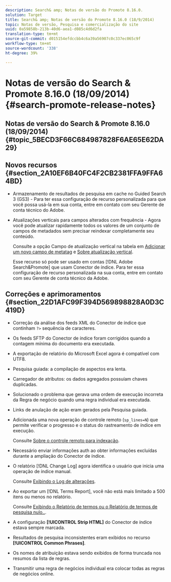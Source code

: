 ```yaml
---
description: Search& amp; Notas de versão do Promote 8.16.0.
solution: Target
title: Search& amp; Notas de versão do Promote 8.16.0 (18/9/2014)
topic: Notas de versão, Pesquisa e comercialização do site
uuid: 0a59858b-213b-40d6-aea1-d085c4d6d2fa
translation-type: tm+mt
source-git-commit: d015154efdccbb4c6a39a56907c0c337ec065c9f
workflow-type: tm+mt
source-wordcount: '338'
ht-degree: 39%

---
```



# Notas de versão do Search &amp; Promote 8.16.0 (18/09/2014){#search-promote-release-notes}

## Notas de versão do Search &amp; Promote 8.16.0 (18/09/2014) {#topic_5BECD3F66C684987828F6AE65E62DA29}

## Novos recursos {#section_2A10EF6B40FC4F2CB2381FFA9FFA64BD}

* Armazenamento de resultados de pesquisa em cache no Guided Search 3 (GS3) - Para ter essa configuração de recurso personalizada para que você possa usá-la em sua conta, entre em contato com seu Gerente de conta técnico do Adobe.
* Atualizações verticais para campos alterados com frequência - Agora você pode atualizar rapidamente todos os valores de um conjunto de campos de metadados sem precisar reindexar completamente seu conteúdo.

   Consulte a opção Campo de atualização vertical na tabela em [Adicionar um novo campo de metatag](../c-about-settings-menu/c-about-metadata-menu.md#task_6DF188C0FC7F4831A4444CA9AFA615E5) e [Sobre atualização vertical](../c-about-index-menu/c-about-vertical-updates.md#concept_E65A70C9C2E04804BF24FBE1B3CAD899).

   Esse recurso só pode ser usado em contas [!DNL Adobe Search&Promote] que usam Conector de índice. Para ter essa configuração de recurso personalizada na sua conta, entre em contato com seu Gerente de conta técnico da Adobe.

## Correções e aprimoramentos {#section_22D1AFC99F394D569898828A0D3C419D}

* Correção da análise dos feeds XML do Conector de índice que continham `?>` sequência de caracteres.
* Os feeds SFTP do Conector de índice foram corrigidos quando a contagem mínima do documento era executada.
* A exportação de relatório do Microsoft Excel agora é compatível com UTF8.
* Pesquisa guiada: a compilação de aspectos era lenta.
* Carregador de atributos: os dados agregados possuíam chaves duplicadas.
* Solucionado o problema que gerava uma ordem de execução incorreta da Regra de negócio quando uma regra individual era executada.
* Links de anulação de ação eram gerados pela Pesquisa guiada.
* Adicionada uma nova operação de controle remoto (`sp_lines=N`) que permite verificar o progresso e o status do rastreamento de índice em execução.

   Consulte [Sobre o controle remoto para indexação](../c-about-index-menu/c-about-remote-control-for-indexing.md#concept_C79B322190E84106A434E5C6D4A4118F).

* Necessário enviar informações auth ao obter informações excluídas durante a ampliação do Conector de índice.
* O relatório [!DNL Change Log] agora identifica o usuário que inicia uma operação de índice manual.

   Consulte [Exibindo o Log de alterações](../c-about-reports-menu/c-about-reports-menu.md#task_166F1156719F4B3D834BEA8E249C8057).

* Ao exportar um [!DNL Terms Report], você não está mais limitado a 500 itens ou menos no relatório.

   Consulte [Exibindo o Relatório de termos ou o Relatório de termos de pesquisa nulo..](../c-about-reports-menu/c-about-reports-menu.md#task_53B7ED1582DD4B0E8376546A7AFC789A).

* A configuração **[!UICONTROL Strip HTML]** do Conector de índice estava sempre marcada.
* Resultados de pesquisa inconsistentes eram exibidos no recurso **[!UICONTROL Common Phrases]**.
* Os nomes de atribuição estava sendo exibidos de forma truncada nos resumos da lista de regras.
* Transmitir uma regra de negócios individual era colocar todas as regras de negócios online.

